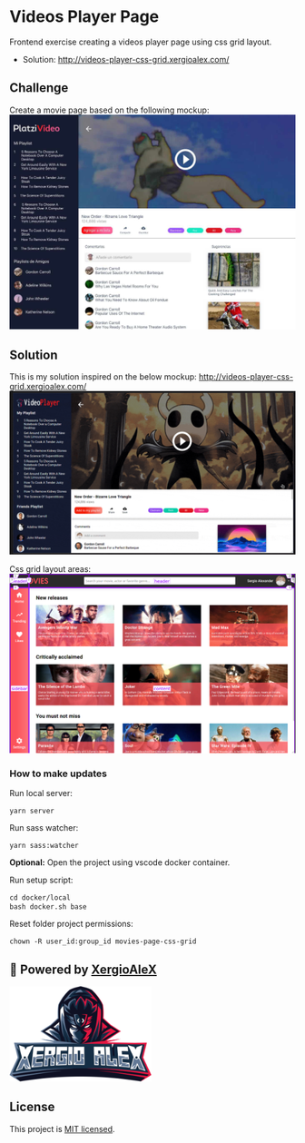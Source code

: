 # Videos Player Page

Frontend exercise creating a videos player page using css grid layout.

- Solution: http://videos-player-css-grid.xergioalex.com/

## Challenge

Create a movie page based on the following mockup:
<img alt="Movies Challenge Mockup" src="media/videos_player_challenge_mockup.jpg">

## Solution

This is my solution inspired on the below mockup: http://videos-player-css-grid.xergioalex.com/
<img alt="Movies Css Grid Gif" src="media/videos-player-css-grid.gif">

Css grid layout areas:
<img alt="Movies Css Grid Areas" src="media/videos-player-css-grid-areas.png">

### How to make updates

Run local server:
```
yarn server
```

Run sass watcher:
```
yarn sass:watcher
```

**Optional:** Open the project using vscode docker container.

Run setup script:
```
cd docker/local
bash docker.sh base
```

Reset folder project permissions:
```
chown -R user_id:group_id movies-page-css-grid
```

## :electric_plug: Powered by [XergioAleX](https://www.xergioalex.com/)

<a href="https://www.xergioalex.com/" target="_blank">
  <img alt="XergioAleX Logo" src="media/xergioalex.png" width="250">
</a>

## License

This project is [MIT licensed](./LICENSE).
